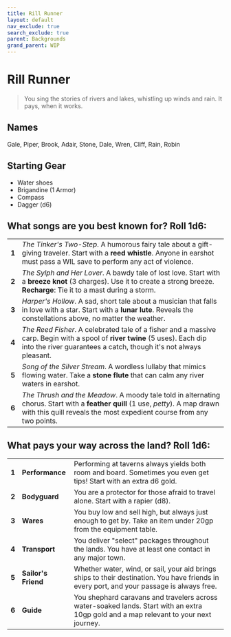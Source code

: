 ```yaml
---
title: Rill Runner
layout: default
nav_exclude: true
search_exclude: true
parent: Backgrounds
grand_parent: WIP
---
```


# Rill Runner

> You sing the stories of rivers and lakes, whistling up winds and rain. It pays, when it works.

## Names

Gale, Piper, Brook, Adair, Stone, Dale, Wren, Cliff, Rain, Robin

## Starting Gear

- Water shoes
- Brigandine (1 Armor)
- Compass
- Dagger (d6)

## What songs are you best known for? Roll 1d6:

|       |                                                                                                                                                                                                                                          |
| ----- | ---------------------------------------------------------------------------------------------------------------------------------------------------------------------------------------------------------------------------------------- |
| **1** | _The Tinker's Two-Step_. A humorous fairy tale about a gift-giving traveler. Start with a **reed whistle**. Anyone in earshot must pass a WIL save to perform any act of violence.                                                       |
| **2** | _The Sylph and Her Lover_. A bawdy tale of lost love. Start with a **breeze knot** (3 charges). Use it to create a strong breeze. **Recharge**: Tie it to a mast during a storm.                                                         |
| **3** | _Harper's Hollow_. A sad, short tale about a musician that falls in love with a star. Start with a **lunar lute**. Reveals the constellations above, no matter the weather.                                                              |
| **4** | _The Reed Fisher_. A celebrated tale of a fisher and a massive carp. Begin with a spool of **river twine** (5 uses). Each dip into the river guarantees a catch, though it's not always pleasant.                                        |
| **5** | _Song of the Silver Stream_. A wordless lullaby that mimics flowing water. Take a **stone flute** that can calm any river waters in earshot.                                                                                             |
| **6** | _The Thrush and the Meadow_. A moody tale told in alternating chorus. Start with a **feather quill** (1 use, _petty_). A map drawn with this quill reveals the most expedient course from any two points. |

## What pays your way across the land? Roll 1d6:

|       |                     |                                                                                                                                             |
| ----- | ------------------- | ------------------------------------------------------------------------------------------------------------------------------------------- |
| **1** | **Performance**     | Performing at taverns always yields both room and board. Sometimes you even get tips! Start with an extra d6 gold.                          |
| **2** | **Bodyguard**       | You are a protector for those afraid to travel alone. Start with a rapier (d8).                                                          |
| **3** | **Wares**           | You buy low and sell high, but always just enough to get by. Take an item under 20gp from the equipment table.                              |
| **4** | **Transport**       | You deliver "select" packages throughout the lands. You have at least one contact in any major town.                                        |                                                    
| **5** | **Sailor's Friend** | Whether water, wind, or sail, your aid brings ships to their destination. You have friends in every port, and your passage is always free.  |
| **6** | **Guide**           | You shephard caravans and travelers across water-soaked lands. Start with an extra 10gp gold and a map relevant to your next journey. |
